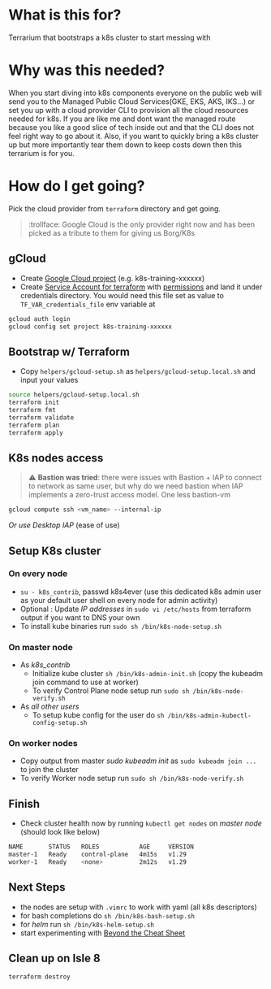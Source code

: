 # What is this for?
Terrarium that bootstraps a k8s cluster to start messing with


# Why was this needed?
When you start diving into k8s components everyone on the public web will send you to the Managed Public Cloud Services(GKE, EKS, AKS, IKS...) or set you up with a cloud provider CLI to provision all the cloud resources needed for k8s. If you are like me and dont want the managed route because you like a good slice of tech inside out and that the CLI does not feel right way to go about it. Also, if you want to quickly bring a k8s cluster up but more importantly tear them down to keep costs down then this terrarium is for you.


# How do I get going?
Pick the cloud provider from `terraform` directory and get going.
> :trollface: Google Cloud is the only provider right now and has been picked as a tribute to them for giving us Borg/K8s


## gCloud
- Create [Google Cloud project](https://developers.google.com/workspace/guides/create-project) (e.g. k8s-training-xxxxxx)
- Create [Service Account for terraform](https://cloud.google.com/iam/docs/keys-create-delete) with [permissions](./terraform/gcloud/credentials/TerraformServiceAccountPermissions.md) and land it under credentials directory. You would need this file set as value to `TF_VAR_credentials_file` env variable at 
```bash
gcloud auth login
gcloud config set project k8s-training-xxxxxx
```


## Bootstrap w/ Terraform
- Copy `helpers/gcloud-setup.sh` as `helpers/gcloud-setup.local.sh` and input your values
```bash
source helpers/gcloud-setup.local.sh
terraform init
terraform fmt
terraform validate
terraform plan
terraform apply
```


## K8s nodes access
> :warning: **Bastion was tried**: there were issues with Bastion + IAP to connect to network as same user, but why do we need bastion when IAP implements a zero-trust access model. One less bastion-vm
```bash
gcloud compute ssh <vm_name> --internal-ip
```
*Or use Desktop IAP* (ease of use)


## Setup K8s cluster
### On every node
- `su - k8s_contrib`, passwd k8s4ever (use this dedicated k8s admin user as your default user shell on every node for admin activity)
- Optional : Update _IP addresses_ in `sudo vi /etc/hosts` from terraform output if you want to DNS your own
- To install kube binaries run `sudo sh /bin/k8s-node-setup.sh`

### On master node
- As *k8s_contrib*
  - Initialize kube cluster `sh /bin/k8s-admin-init.sh` (copy the kubeadm join command to use at worker)
  - To verify Control Plane node setup run `sudo sh /bin/k8s-node-verify.sh`
- As *all other users*
  - To setup kube config for the user do `sh /bin/k8s-admin-kubectl-config-setup.sh`

### On worker nodes
- Copy output from master *sudo kubeadm init* as  `sudo kubeadm join ...` to join the cluster
- To verify Worker node setup run `sudo sh /bin/k8s-node-verify.sh`

## Finish
- Check cluster health now by running `kubectl get nodes` on *master node* (should look like below)
```bash
NAME       STATUS   ROLES           AGE     VERSION
master-1   Ready    control-plane   4m15s   v1.29
worker-1   Ready    <none>          2m12s   v1.29
```

## Next Steps
- the nodes are setup with `.vimrc` to work with yaml (all k8s descriptors)
- for bash completions do `sh /bin/k8s-bash-setup.sh`
- for *helm* run `sh /bin/k8s-helm-setup.sh`
- start experimenting with [Beyond the Cheat Sheet](./docs/BeyondTheCheatSheet.md)

## Clean up on Isle 8
```bash
terraform destroy
```
